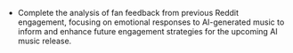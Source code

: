 - Complete the analysis of fan feedback from previous Reddit engagement, focusing on emotional responses to AI-generated music to inform and enhance future engagement strategies for the upcoming AI music release.